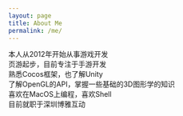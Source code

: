```yaml
---
layout: page
title: About Me
permalink: /me/
---
```


本人从2012年开始从事游戏开发  
页游起步，目前专注于手游开发  
熟悉Cocos框架，也了解Unity  
了解OpenGL的API，掌握一些基础的3D图形学的知识  
喜欢在MacOS上编程，喜欢Shell  
目前就职于深圳博雅互动 
